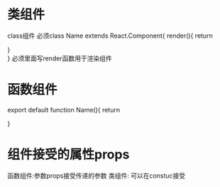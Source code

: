 # 类组件
class组件 
必须class Name extends React.Component{
    render(){
        return <div></div>
    }    
}
必须里面写render函数用于渲染组件

# 函数组件
export default function Name(){
    return <div></div>
}

# 组件接受的属性props
函数组件:参数props接受传递的参数
类组件:  可以在constuc接受